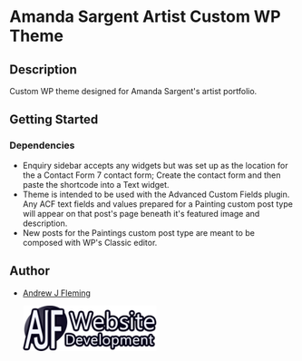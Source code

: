 # Amanda Sargent Artist Custom WP Theme

## Description

Custom WP theme designed for Amanda Sargent's artist portfolio.

## Getting Started

### Dependencies

- Enquiry sidebar accepts any widgets but was set up as the location for the a Contact Form 7 contact form; Create the contact form and then paste the shortcode into a Text widget.
- Theme is intended to be used with the Advanced Custom Fields plugin. Any ACF text fields and values prepared for a Painting custom post type will appear on that post's page beneath it's featured image and description.
- New posts for the Paintings custom post type are meant to be composed with WP's Classic editor.

## Author

- [Andrew J Fleming](http://andrewjfleming.com/)

  <a href="http://andrewjfleming.com/">
    <img src="images/ajf-logo-white.png" alt="AJF Logo" height="80">
  </a>
